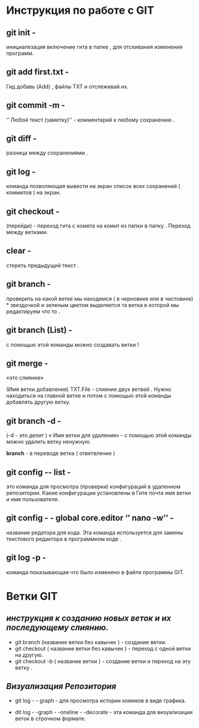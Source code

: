 # Инструкция по работе с GIT 

## git init - 
инициалезация включение гита в папке , для отсеивания изменения программ.

## git add first.txt -
 Гид добавь (Add) , файлы ТХТ и отслеживай их.

## git commit -m -
‘’ Любой текст (заметку)’’ - комментарий к любому сохранению .

## git diff - 
разница между сохранениями .

## git log - 
команда позволяющая вывести на экран список всех сохранений ( коммитов ) на экран.

## git checkout - 
(перейди) - переход гита с комета на комит из папки в папку . Переход между ветками.

## clear - 
стереть предыдущий текст .

## git branch - 
проверить на какой ветке мы находимся ( в черновике или в чистовике) * звездочкой и зеленым цветом выделяется та ветка в которой мы редактируем что то .

## git branch (List) - 
с помощью этой команды можно создавать ветки !

## git merge - 
«это слияние» 

(Имя ветки добавления) TXT.File - слияние двух ветвей . Нужно находиться на главной ветке и потом с помощью этой команды добавлять другую ветку.

## git branch -d - 
(-d - это делит ) « Имя ветки для удаления» - с помощью этой команды можно удалить ветку ненужную.

**branch**  - в переводе ветка ( ответвление )

## git config -- list -
 это команда для просмотра (проверки) конфигураций в удаленном репозитории. Какие конфигурации установлены в Гите почта имя ветки и имя пользователя.

## git config - - global core.editor ‘’ nano -w’’ -
 название редатора для кода. Эта команда используется для замены текстового редактора в программном коде .

## git log -p - 
команда показывающая что было изменено в файле программы GIT.


# Ветки GIT 
## *инструкция к созданию новых веток и их последующему слиянию.*

- git branch (название ветки без кавычек ) - создание ветки.
 - git checkout ( название ветки без кавычек ) - переход с одной ветки на другую.
 - git checkout -b ( название ветки ) - создание ветки и переход на эту ветку .

 ## *Визуализация Репозитория*

 - git log - - graph - для просмотра истории комиков в виде графика.

 - dit log  - -graph  - -oneline  - -decorate - эта команда для визуализации веток в строчном формате.
